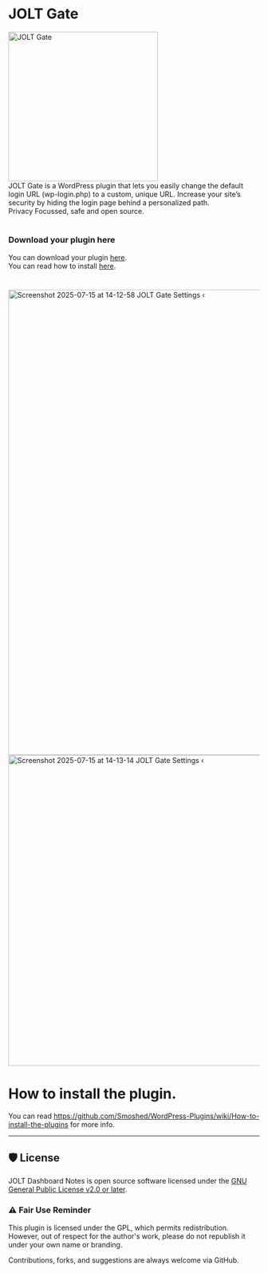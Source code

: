 <h1>JOLT Gate</h1>
<img src="https://github.com/user-attachments/assets/53160a3f-af98-4637-91dc-bfedd1427d4c" alt="JOLT Gate" width="300" ><br>
JOLT Gate is a WordPress plugin that lets you easily change the default login URL (wp-login.php) to a custom, unique URL.
Increase your site’s security by hiding the login page behind a personalized path.<br>
Privacy Focussed, safe and open source.

#
### Download your plugin here
You can download your plugin [here](https://github.com/johnoltmans/JOLT-Gate/archive/refs/heads/main.zip).<br>
You can read how to install [here](https://github.com/johnoltmans/WordPress/wiki/How-to-install-the-plugins).
#

<img width="1920" height="933" alt="Screenshot 2025-07-15 at 14-12-58 JOLT Gate Settings ‹ " src="https://github.com/user-attachments/assets/6176c08d-ba91-47ff-9af3-6bbe5fc29b79" />
<img width="1128" height="623" alt="Screenshot 2025-07-15 at 14-13-14 JOLT Gate Settings ‹ " src="https://github.com/user-attachments/assets/392ddee2-92e9-4b3c-b9ad-f8fcc416c438" />

#
# How to install the plugin.
You can read https://github.com/Smoshed/WordPress-Plugins/wiki/How-to-install-the-plugins for more info.

---

## 🛡 License

JOLT Dashboard Notes is open source software licensed under the [GNU General Public License v2.0 or later](https://www.gnu.org/licenses/gpl-2.0.html).

### ⚠️ Fair Use Reminder

This plugin is licensed under the GPL, which permits redistribution.  
However, out of respect for the author's work, please do not republish it under your own name or branding.

Contributions, forks, and suggestions are always welcome via GitHub.
